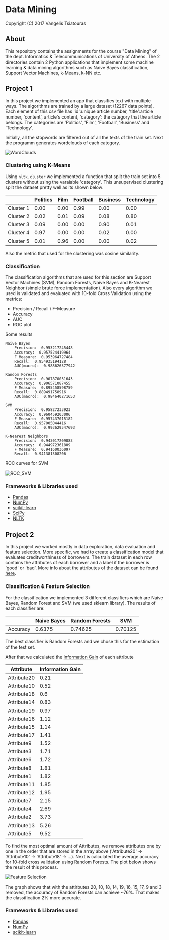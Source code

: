 # Data Mining

Copyright (C) 2017 Vangelis Tsiatouras

## About 

This repository contains the assignments for the course "Data Mining" of the dept. Informatics & Telecommunications of University of Athens. The 2 directories contain 2 Python applications that implement some machine learning & data mining algorithms such as Naive Bayes classification, Support Vector Machines, k-Means, k-NN etc.

## Project 1

In this project we implemented an app that classifies text with multiple ways. The algorithms are trained by a large dataset (12267 data points). Each element of this csv file has 'id':unique article number, 'title':article number, 'content', article's content, 'category': the category that the article belongs. The categories are 'Politics', 'Film', 'Football', 'Business' and 'Technology'.

Initially, all the stopwords are filtered out of all the texts of the train set. Next the programm generates wordclouds of each category.

![WordClouds](https://github.com/VangelisTsiatouras/data-mining-di/blob/master/readme_assets/wordclouds.png)

### Clustering using K-Means

Using `nltk.cluster` we implemented a function that split the train set into 5 clusters without using the varaiable 'category'. This unsupervised clustering split the dataset pretty well as its shown below:

|           | Politics | Film | Football | Business | Technology |
|-----------|----------|------|----------|----------|------------|
| Cluster 1 | 0.00     | 0.00 | 0.99     | 0.00     | 0.00       |
| Cluster 2 | 0.02     | 0.01 | 0.09     | 0.08     | 0.80       |
| Cluster 3 | 0.09     | 0.00 | 0.00     | 0.90     | 0.01       |
| Cluster 4 | 0.97     | 0.00 | 0.00     | 0.02     | 0.00       |
| Cluster 5 | 0.01     | 0.96 | 0.00     | 0.00     | 0.02       |

Also the metric that used for the clustering was cosine similarity.

### Classification

The classification algorithms that are used for this section are Support Vector Machines (SVM), Random Forests, Naive Bayes and K-Nearest Neighbor (simple brute force implementation). Also every algorithm we used is validated and evaluated with 10-fold Cross Validation using the metrics:

* Precision / Recall / F-Measure
* Accuracy
* AUC
* ROC plot

Some results

```
Naive Bayes
	Precision:  0.953217245448
	Accuracy:  0.957524419964
	F Measure:  0.953964727484
	Recall:  0.954935194128
	AUC(macro):  0.988626377942

Random Forests
	Precision:  0.907870031643
	Accuracy:  0.906571087455
	F Measure:  0.895458598759
	Recall:  0.889491758916
	AUC(macro):  0.984640271653

SVM
	Precision:  0.95827233923
	Accuracy:  0.960459203006
	F Measure:  0.957437015182
	Recall:  0.957005044416
	AUC(macro):  0.993629547693

K-Nearest Neighbors
	Precision:  0.943017209083
	Accuracy:  0.944972361809
	F Measure:  0.94160036097
	Recall:  0.941381308206
```

ROC curves for SVM

![ROC_SVM](https://github.com/VangelisTsiatouras/data-mining-di/blob/master/readme_assets/roc_10fold_detailed.png)

### Frameworks & Libraries used

* [Pandas](https://pandas.pydata.org/)
* [NumPy](http://www.numpy.org/)
* [scikit-learn](http://scikit-learn.org/stable/)
* [SciPy](https://www.scipy.org/)
* [NLTK](https://www.nltk.org/)


## Project 2

In this project we worked mostly in data exploration, data evaluation and feature selection. More specific, we had to create a classification model that evaluates creditworthiness of borrowers. The train dataset in each row contains the attributes of each borrower and a label if the borrower is 'good' or 'bad'. More info about the attributes of the dataset can be found [here](https://github.com/VangelisTsiatouras/data-mining-di/blob/master/project_2/documentation/german.txt).

### Classification & Feature Selection

For the classification we implemented 3 different classifiers which are Naive Bayes, Random Forest and SVM (we used sklearn library). The results of each classifier are:

|    | Naive Bayes | Random Forests | SVM |
|----|-------------|----------------|-----|
| Accuracy | 0.6375 | 0.74625 | 0.70125 |

The best classifier is Random Forests and we chose this for the estimation of the test set.

After that we calculated the [Information Gain](https://en.wikipedia.org/wiki/Information_gain_in_decision_trees#Formal_definition) of each attribute

| Attribute | Information Gain |
|-----------|------------------|
| Attribute20 | 0.21 |
| Attribute10 | 0.52 |
| Attribute18 | 0.6 |
| Attribute14 | 0.83 |
| Attribute19 | 0.97 |
| Attribute16 | 1.12 |
| Attribute15 | 1.14 |
| Attribute17 | 1.41 |
| Attribute9 | 1.52 |
| Attribute3 | 1.71 |
| Attribute6 | 1.72 |
| Attribute8 | 1.81 |
| Attribute1 | 1.82 |
| Attribute11 | 1.85 |
| Attribute12 | 1.95 |
| Attribute7 | 2.15 |
| Attribute4 | 2.69 |
| Attribute2 | 3.73 |
| Attribute13 | 5.26 |
| Attribute5 | 9.52 |

To find the most optimal amount of Attributes, we remove attributes one by one in the order that are stored in the array above ('Attribute20' -> 'Attribute10' -> 'Attribute18' -> ...). Next is calculated the average accuracy for 10-fold cross validation using Random Forests. The plot below shows the result of this process.

![Feature Selection](https://github.com/VangelisTsiatouras/data-mining-di/blob/master/readme_assets/attribute_removal_accuracy_penalty.png)

The graph shows that with the attirbutes 20, 10, 18, 14, 19, 16, 15, 17, 9 and 3 removed, the accuracy of Random Forests can achieve ~76%. That makes the classification 2% more accurate.

### Frameworks & Libraries used

* [Pandas](https://pandas.pydata.org/)
* [NumPy](http://www.numpy.org/)
* [scikit-learn](http://scikit-learn.org/stable/)
